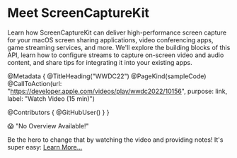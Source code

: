 # Meet ScreenCaptureKit

Learn how ScreenCaptureKit can deliver high-performance screen capture for your macOS screen sharing applications, video conferencing apps, game streaming services, and more. We'll explore the building blocks of this API, learn how to configure streams to capture on-screen video and audio content, and share tips for integrating it into your existing apps.

@Metadata {
   @TitleHeading("WWDC22")
   @PageKind(sampleCode)
   @CallToAction(url: "https://developer.apple.com/videos/play/wwdc2022/10156", purpose: link, label: "Watch Video (15 min)")

   @Contributors {
      @GitHubUser(<replace this with your GitHub handle>)
   }
}

😱 "No Overview Available!"

Be the hero to change that by watching the video and providing notes! It's super easy:
 [Learn More…](https://wwdcnotes.com/documentation/wwdcnotes/contributing)
